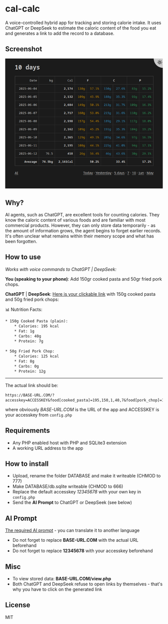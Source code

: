 # cal-calc

A voice-controlled hybrid app for tracking and storing calorie intake. It uses ChatGPT or DeepSeek to estimate the caloric content of the food you eat and generates a link to add the record to a database.

## Screenshot

![screenshot](screenshot.png)

## Why?

AI agents, such as ChatGPT, are excellent tools for counting calories. They know the caloric content of various foods and are familiar with most commercial products. However, they can only store data temporarily - as the amount of information grows, the agent begins to forget earlier records. It's often unclear what remains within their memory scope and what has been forgotten.

## How to use

*Works with voice commands to ChatGPT | DeepSeek:*

**You (speaking to your phone)**: Add 150gr cooked pasta and 50gr fried pork chops.

**ChatGPT** | **DeepSeek**: [Here is your clickable link](#link-goes-here) with 150g cooked pasta and 50g fried pork chops:


📊 Nutrition Facts:

    * 150g Cooked Pasta (plain):
        * Calories: 195 kcal
        * Fat: 1g
        * Carbs: 40g
        * Protein: 7g

    * 50g Fried Pork Chop:
        * Calories: 125 kcal
        * Fat: 8g
        * Carbs: 0g
        * Protein: 12g

---

The actual link should be:
```
https://BASE-URL.COM/?accesskey=ACCESSKEY&food[cooked_pasta]=195,150,1,40,7&food[pork_chop]=125,50,8,0,12
```
where obviously *BASE-URL.COM* is the URL of the app and ACCESSKEY is your accesskey from `config.php`

## Requirements

* Any PHP enabled host with PHP and SQLite3 extension
* A working URL address to the app

## How to install

* Upload, rename the folder DATABASE and make it writeable (CHMOD to 777)
* Make DATABASE/db.sqlite writeable (CHMOD to 666)
* Replace the default accesskey *12345678* with your own key in `config.php`
* Send the **AI Prompt** to ChatGPT or DeepSeek (see below)

## AI Prompt

[The required AI prompt](prompt_en.html) - you can translate it to another language

- Do not forget to replace **BASE-URL.COM** with the actual URL beforehand
- Do not forget to replace **12345678** with your accesskey beforehand

## Misc

* To view stored data: **BASE-URL.COM/view.php**
* Both ChatGPT and DeepSeek refuse to open links by themselves - that's why you have to click on the generated link

## License

MIT
